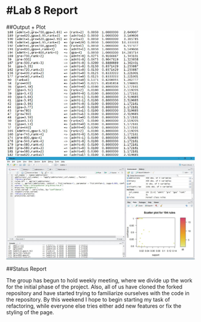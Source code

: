 #Lab 8 Report
=====

##Output + Plot
![Output](output.JPG)
![Plot](plot.JPG)

##Status Report

The group has begun to hold weekly meeting, where we divide up the work
for the initial phase of the project. Also, all of us have cloned the forked repository and have
started trying to familiarize ourselves with the code in the repository.  By this weekend I hope to begin
starting my task of refactoring, while everyone else tries either add new features or fix the styling of the page. 